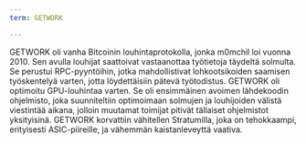 ```yaml
---
term: GETWORK

---
```

GETWORK oli vanha Bitcoinin louhintaprotokolla, jonka m0mchil loi vuonna 2010. Sen avulla louhijat saattoivat vastaanottaa työtietoja täydeltä solmulta. Se perustui RPC-pyyntöihin, jotka mahdollistivat lohkootsikoiden saamisen työskentelyä varten, jotta löydettäisiin pätevä työtodistus. GETWORK oli optimoitu GPU-louhintaa varten. Se oli ensimmäinen avoimen lähdekoodin ohjelmisto, joka suunniteltiin optimoimaan solmujen ja louhijoiden välistä viestintää aikana, jolloin muutamat toimijat pitivät tällaiset ohjelmistot yksityisinä. GETWORK korvattiin vähitellen Stratumilla, joka on tehokkaampi, erityisesti ASIC-piireille, ja vähemmän kaistanleveyttä vaativa.